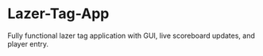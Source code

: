 # Lazer-Tag-App
Fully functional lazer tag application with GUI, live scoreboard updates, and player entry.
